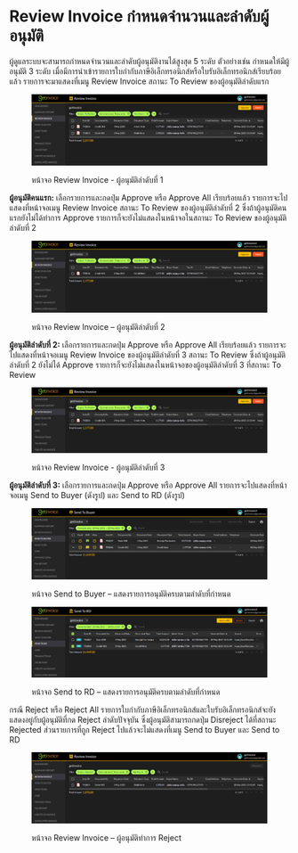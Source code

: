 # Review Invoice กำหนดจำนวนและลำดับผู้อนุมัติ

ผู้ดูแลระบบจะสามารถกำหนดจำนวนและลำดับผู้อนุมัติงานได้สูงสุด 5 ระดับ ตัวอย่างเช่น กำหนดให้มีผู้อนุมัติ 3 ระดับ เมื่อมีการนำเข้ารายการใบกำกับภาษีอิเล็กทรอนิกส์หรือใบรับอิเล็กทรอนิกส์เรียบร้อยแล้ว รายการจะมาแสดงที่เมนู Review Invoice สถานะ To Review ของผู้อนุมัติลำดับแรก

<figure><img src="../../.gitbook/assets/image (152).png" alt=""><figcaption><p>หน้าจอ Review Invoice - ผู้อนุมัติลำดับที่ 1</p></figcaption></figure>

**ผู้อนุมัติคนแรก:** เลือกรายการและกดปุ่ม Approve หรือ Approve All เรียบร้อยแล้ว รายการจะไปแสดงที่หน้าจอเมนู Review Invoice สถานะ To Review ของผู้อนุมัติลำดับที่ 2 ซึ่งถ้าผู้อนุมัติคนแรกยังไม่ได้ทำการ Approve รายการก็จะยังไม่แสดงในหน้าจอในสถานะ To Review ของผู้อนุมัติลำดับที่ 2

<figure><img src="../../.gitbook/assets/image (168).png" alt=""><figcaption><p>หน้าจอ Review Invoice – ผู้อนุมัติลำดับที่ 2</p></figcaption></figure>

**ผู้อนุมัติลำดับที่ 2:** เลือกรายการและกดปุ่ม Approve หรือ Approve All เรียบร้อยแล้ว รายการจะไปแสดงที่หน้าจอเมนู Review Invoice ของผู้อนุมัติลำดับที่ 3 สถานะ To Review ซึ่งถ้าผู้อนุมัติลำดับที่ 2 ยังไม่ได้ Approve รายการก็จะยังไม่แสดงในหน้าจอของผู้อนุมัติลำดับที่ 3 ที่สถานะ To Review

<figure><img src="../../.gitbook/assets/image (138).png" alt=""><figcaption><p>หน้าจอ Review Invoice - ผู้อนุมัติลำดับที่ 3</p></figcaption></figure>

**ผู้อนุมัติลำดับที่ 3:** เลือกรายการและกดปุ่ม Approve หรือ Approve All รายการจะไปแสดงที่หน้าจอเมนู Send to Buyer (ดังรูป) และ Send to RD (ดังรูป)

<figure><img src="../../.gitbook/assets/image (104) (1).png" alt=""><figcaption><p>หน้าจอ Send to Buyer – แสดงรายการอนุมัติครบตามลำดับที่กำหนด</p></figcaption></figure>

<figure><img src="../../.gitbook/assets/image (111).png" alt=""><figcaption><p>หน้าจอ Send to RD – แสดงรายการอนุมัติครบตามลำดับที่กำหนด</p></figcaption></figure>

กรณี Reject หรือ Reject All รายการใบกำกับภาษีอิเล็กทรอนิกส์และใบรับอิเล็กทรอนิกส์จะยังแสดงอยู่กับผู้อนุมัติที่กด Reject ลำดับปัจจุบัน ซึ่งผู้อนุมัติสามารถกดปุ่ม Disreject ได้ที่สถานะ Rejected ส่วนรายการที่ถูก Reject ไปแล้วจะไม่แสดงที่เมนู Send to Buyer และ Send to RD

<figure><img src="../../.gitbook/assets/image (163).png" alt=""><figcaption><p>หน้าจอ Review Invoice – ผู้อนุมัติทำการ Reject</p></figcaption></figure>
